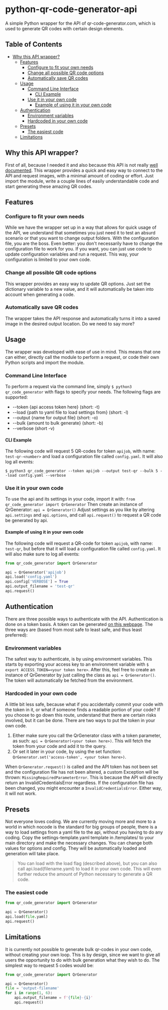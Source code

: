 # python-qr-code-generator-api
A simple Python wrapper for the API of qr-code-generator.com, which is used to generate QR codes with certain design elements.

## Table of Contents
* [Why this API wrapper?](#why-this-api-wrapper-)
  * [Features](#features)
    + [Configure to fit your own needs](#configure-to-fit-your-own-needs)
    + [Change all possible QR code options](#change-all-possible-qr-code-options)
    + [Automatically save QR codes](#automatically-save-qr-codes)
  * [Usage](#usage)
    + [Command Line Interface](#command-line-interface)
      - [CLI Example](#cli-example)
    + [Use it in your own code](#use-it-in-your-own-code)
      - [Example of using it in your own code](#example-of-using-it-in-your-own-code)
  * [Authentication](#authentication)
    + [Environment variables](#environment-variables)
    + [Hardcoded in your own code](#hardcoded-in-your-own-code)
  * [Presets](#presets)
    + [The easiest code](#the-easiest-code)
  * [Limitations](#limitations)

## Why this API wrapper?
First of all, because I needed it and also because this API is not really [well documented](https://www.qr-code-generator.com/qr-code-api/). This wrapper provides a quick and easy way to connect to the API and request images, with a minimal amount of coding or effort. Just import the module, write a couple lines of easily understandable code and start generating these amazing QR codes.

## Features
### Configure to fit your own needs
While we have the wrapper set up in a way that allows for quick usage of the API, we understand that sometimes you just need it to test an absurd scenario or that you want to change output folders. With the configuration file, you are the boss. Even better: you don't necessarily have to change the configuration file to work for you. If you want, you can just use code to update configuration variables and run a request. This way, your configuration is limited to your own code.

### Change all possible QR code options
This wrapper provides an easy way to update QR options. Just set the dictionary variable to a new value, and it will automatically be taken into account when generating a code.

### Automatically save QR codes
The wrapper takes the API response and automatically turns it into a saved image in the desired output location. Do we need to say more?

## Usage
The wrapper was developed with ease of use in mind. This means that one can either, directly call the module to perform a request, or code their own Python scripts and import the module.

### Command Line Interface
To perform a request via the command line, simply ```$ python3 qr_code_generator``` with flags to specify your needs. The following flags are supported: 
* --token {api access token here} (short: -t)
* --load {path to yaml file to load settings from} (short: -l)
* --output {name for output file} (short: -o)
* --bulk {amount to bulk generate} (short: -b)
* --verbose (short -v)

#### CLI Example
The following code will request 5 QR-codes for token ```apijob```, with name: ```test-qr-<number>``` and load a configuration file called ```config.yaml```. It will also log all events:
```
$ python3 qr_code_generator --token apijob --output test-qr --bulk 5 --load config.yaml --verbose
```

### Use it in your own code
To use the api and its settings in your code, import it with:
```from qr_code_generator import QrGenerator```
Then create an instance of QrGenerator:
```api = QrGenerator()```
Adjust settings as you like by altering ```api.settings``` and ```api.options```, and call ```api.request()``` to request a QR code be generated by api.

#### Example of using it in your own code
The following code will request a QR-code for token ```apijob```, with name: ```test-qr```, but before that it will load a configuration file called ```config.yaml```. It will also make sure to log all events:
```python
from qr_code_generator import QrGenerator

api = QrGenerator('apijob')
api.load('config.yaml')
api.config['VERBOSE'] = True
api.output_filename = 'test-qr'
api.request()
```

## Authentication
There are three possible ways to authenticate with the API. Authentication is done on a token basis. A token can be generated [on this webpage](https://app.qr-code-generator.com/api/). The three ways are (based from most safe to least safe, and thus least preferred):

### Environment variables
The safest way to authenticate, is by using environment variables. This starts by exporting your access key to an environment variable with ```$ export ACCESS_TOKEN=<your token here>```. After this, feel free to create an instance of QrGenerator by just calling the class as ```api = QrGenerator()```. The token will automatically be fetched from the environment.

### Hardcoded in your own code
A little bit less safe, because what if you accidentally commit your code with the token in it, or what if someone finds a readable portion of your code? If you choose to go down this route, understand that there are certain risks involved, but it can be done. There are two ways to put the token in your own code.
1. Either make sure you call the QrGenerator class with a token parameter, as such: ```api = QrGenerator(<your token here>)```. This will fetch the token from your code and add it to the query.
2. Or set it later in your code, by using the set function: ```QrGenerator.set('access-token', <your token here>)```.

When ```QrGenerator.request()``` is called and the API token has not been set and the configuration file has not been altered, a custom Exception will be thrown: ```MissingRequiredParameterError```. This is because the API will directly return an InvalidCredentialsError regardless. If the configuration file has been changed, you might encounter a ```InvalidCredentialsError```. Either way, it will not work.

## Presets
Not everyone loves coding. We are currently moving more and more to a world in which nocode is the standard for big groups of people, there is a way to load settings from a yaml file to the api, without you having to do any coding. Copy the settings-template.yaml template in /templates/ to your main directory and make the necessary changes. You can change both values for options and config. They will be automatically loaded and generation will take place.
> You can load with the load flag (described above), but you can also call api.load(filename.yaml) to load it in your own code. This will even further reduce the amount of Python necessary to generate a QR code.

### The easiest code
```python
from qr_code_generator import QrGenerator

api = QrGenerator()
api.load(file.yaml)
api.request()
```

## Limitations
It is currently not possible to generate bulk qr-codes in your own code, without creating your own loop. This is by design, since we want to give all users the opportunity to do with bulk generation what they wish to do. The simplest way to request 5 codes would be:
```python
from qr_code_generator import QrGenerator

api = QrGenerator()
file = 'output-filename'
for i in range(1, 6):
    api.output_filename = f'{file}-{i}'
    api.request()
```